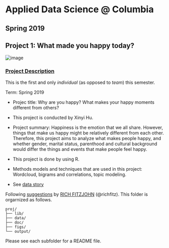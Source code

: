 # Applied Data Science @ Columbia
## Spring 2019
## Project 1: What made you happy today?

![image](figs/title.jpeg)

### [Project Description](doc/Proj1_desc.md)
This is the first and only *individual* (as opposed to *team*) this semester. 

Term: Spring 2019

+ Projec title: Why are you happy? What makes your happy moments different from others?
+ This project is conducted by Xinyi Hu.

+ Project summary: Happiness is the emotion that we all share. However, things that make us happy might be relatively different from each other. Therefore, this project aims to analyze what makes people happy, and whether gender, marital status, parenthood and cultural background would differ the things and events that make people feel happy.

+ This project is done by using R.

+ Methods models and techniques that are used in this project: Wordcloud, bigrams and correlations, topic modeling.

+ See [data story](https://htmlpreview.github.io/?https://github.com/xinyihutay/Spring2019-Proj1-xinyihutay/blob/master/output/Project%201.html)

Following [suggestions](http://nicercode.github.io/blog/2013-04-05-projects/) by [RICH FITZJOHN](http://nicercode.github.io/about/#Team) (@richfitz). This folder is orgarnized as follows.

```
proj/
├── lib/
├── data/
├── doc/
├── figs/
└── output/
```

Please see each subfolder for a README file.
